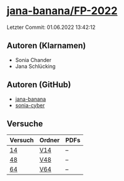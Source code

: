 # [jana-banana/FP-2022](https://github.com/jana-banana/FP-2022)

Letzter Commit: 01.06.2022 13:42:12

## Autoren (Klarnamen)
- Sonia Chander
- Jana Schlücking

## Autoren (GitHub)
- [jana-banana](https://github.com/jana-banana)
- [sonia-cyber](https://github.com/sonia-cyber)

## Versuche

|       Versuch        |                          Ordner                           |PDFs|
|----------------------|-----------------------------------------------------------|----|
|[14](../../versuch/14)|[V14](https://github.com/jana-banana/FP-2022/tree/main/V14)|–   |
|[48](../../versuch/48)|[V48](https://github.com/jana-banana/FP-2022/tree/main/V48)|–   |
|[64](../../versuch/64)|[V64](https://github.com/jana-banana/FP-2022/tree/main/V64)|–   |
